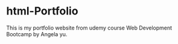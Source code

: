 # html-Portfolio
This is my portfolio website from udemy course Web Development Bootcamp by Angela yu.
